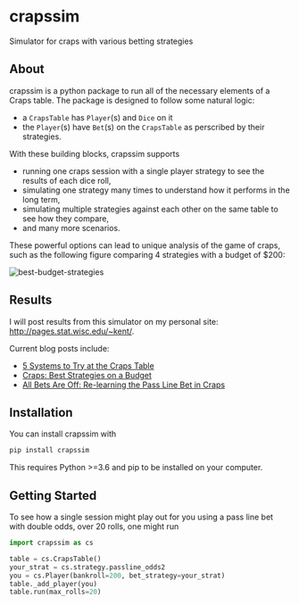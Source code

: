 # crapssim

Simulator for craps with various betting strategies

## About

crapssim is a python package to run all of the necessary elements of a Craps table.  The package is designed to follow some natural logic: 

- a `CrapsTable` has `Player`(s) and `Dice` on it
- the `Player`(s) have `Bet`(s) on the `CrapsTable` as perscribed by their strategies.  

With these building blocks, crapssim supports 

- running one craps session with a single player strategy to see the results of each dice roll,
- simulating one strategy many times to understand how it performs in the long term,
- simulating multiple strategies against each other on the same table to see how they compare,
- and many more scenarios.

These powerful options can lead to unique analysis of the game of craps, such as the following figure comparing 4 strategies with a budget of $200:

![best-budget-strategies](https://user-images.githubusercontent.com/41379385/109597132-404bc280-7add-11eb-848c-1981d57d100a.png)

## Results

I will post results from this simulator on my personal site: http://pages.stat.wisc.edu/~kent/.  

Current blog posts include:
- [5 Systems to Try at the Craps Table](http://pages.stat.wisc.edu/~kent/blog/2021.02.22/five_craps_systems.html)
- [Craps: Best Strategies on a Budget](http://pages.stat.wisc.edu/~kent/blog/2019.07.31_Craps_Budget/craps_best-strategies-on-a-budget.html)
- [All Bets Are Off: Re-learning the Pass Line Bet in Craps](http://pages.stat.wisc.edu/~kent/blog/2019.02.28_Craps_Passline/passline-and-odds.html)

## Installation

You can install crapssim with

```python
pip install crapssim
```

This requires Python >=3.6 and pip to be installed on your computer.

## Getting Started

To see how a single session might play out for you using a pass line bet with double odds, over 20 rolls, one might run

```python
import crapssim as cs

table = cs.CrapsTable()
your_strat = cs.strategy.passline_odds2
you = cs.Player(bankroll=200, bet_strategy=your_strat)
table._add_player(you)
table.run(max_rolls=20)
```
